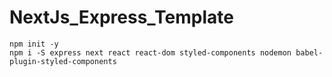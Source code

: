 # NextJs_Express_Template

```Javascipt
npm init -y
npm i -S express next react react-dom styled-components nodemon babel-plugin-styled-components
```
